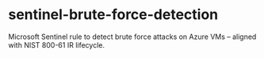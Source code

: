 # sentinel-brute-force-detection
Microsoft Sentinel rule to detect brute force attacks on Azure VMs – aligned with NIST 800-61 IR lifecycle.
